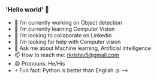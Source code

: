 ### 'Hello world' 👋

- 🔭 I’m currently working on Object detection
- 🌱 I’m currently learning Computer Vision
- 👯 I’m looking to collaborate on Linkedin
- 🤔 I’m looking for help with Computer vision
- 💬 Ask me about Machine learning, Artificial intelligence
- 📫 How to reach me: rkrishiv5@gmail.com
- 😄 Pronouns: He/His
- ⚡ Fun fact: Python is better than English :p
-->
